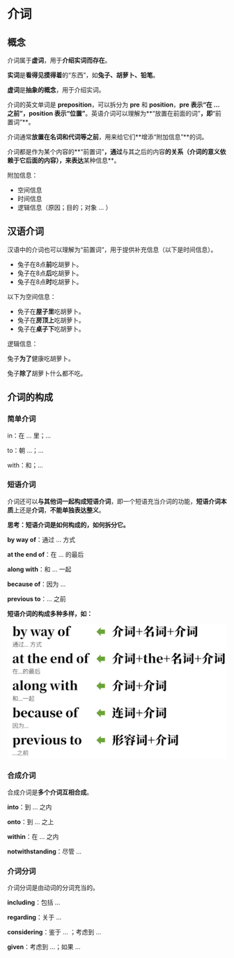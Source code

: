 # 介词

## 概念

介词属于**虚词**，用于**介绍实词而存在**。

**实词**是**看得见摸得着**的“东西”，如**兔子、胡萝卜、铅笔**。

**虚词**是**抽象的概念**，用于介绍实词。



介词的英文单词是 **preposition**，可以拆分为 **pre** 和 **position**，**pre 表示“在 ... 之前”，position 表示“位置”**。英语介词可以理解为**“放置在前面的词”**，即**“前置词”**。

介词通常**放置在名词和代词等之前**，用来给它们**增添“附加信息”**的词。

介词都是作为某个内容的**“前置词”**，通过**与其之后的内容**的关系（**介词的意义依赖于它后面的内容**），来表达**某种信息**。



附加信息：

- 空间信息
- 时间信息
- 逻辑信息（原因；目的；对象 ... ）



## 汉语介词

汉语中的介词也可以理解为“前置词”，用于提供补充信息（以下是时间信息）。

- 兔子在8点**前**吃胡萝卜。
- 兔子在8点**后**吃胡萝卜。
- 兔子在8点**时**吃胡萝卜。

以下为空间信息：

- 免子在**屋子里**吃胡萝卜。
- 兔子在**房顶上**吃胡萝卜。
- 兔子在**桌子下**吃胡萝卜。

逻辑信息：

兔子**为了**健康吃胡萝卜。

兔子**除了**胡萝卜什么都不吃。



## 介词的构成

### 简单介词

in：在 ... 里；...

to：朝 ...；...

with：和；...



### 短语介词

介词还可以**与其他词一起构成短语介词**，即一个短语充当介词的功能，**短语介词本质**上还是**介词**，**不能单独表达整义**。

**思考：短语介词是如何构成的，如何拆分它。**



**by way of**：通过 ... 方式

**at the end of**：在 ... 的最后

**along with**：和 ... 一起

**because of**：因为 ...

**previous to**：... 之前



**短语介词的构成多种多样，如：**

![image-20241218101533839](./images/%E4%BB%8B%E8%AF%8D.assets/image-20241218101533839.png)



### 合成介词

合成介词是**多个介词互相合成**。

**into**：到 ... 之内

**onto**：到 ... 之上

**within**：在 ... 之内

**notwithstanding**：尽管 ...



### 介词分词

介词分词是由动词的分词充当的。

**including**：包括 ...

**regarding**：关于 ...

**considering**：鉴于 ... ；考虑到 ...

**given**：考虑到 ...；如果 ...





